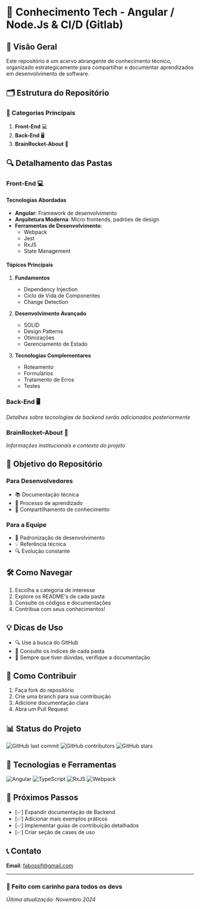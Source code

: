 # 🚀 Conhecimento Tech - Angular / Node.Js & CI/D (Gitlab)

## 🌟 Visão Geral

Este repositório é um acervo abrangente de conhecimento técnico, organizado estrategicamente para compartilhar e documentar aprendizados em desenvolvimento de software.

## 🗂️ Estrutura do Repositório

### 📁 Categorias Principais

1. **Front-End** 💻
2. **Back-End** 🖥️
3. **BrainRocket-About** 🧠

## 🔍 Detalhamento das Pastas

### Front-End 💻

#### Tecnologias Abordadas
- **Angular**: Framework de desenvolvimento
- **Arquitetura Moderna**: Micro frontends, padrões de design
- **Ferramentas de Desenvolvimento**:
  - Webpack
  - Jest
  - RxJS
  - State Management

#### Tópicos Principais
1. **Fundamentos**
   - Dependency Injection
   - Ciclo de Vida de Componentes
   - Change Detection

2. **Desenvolvimento Avançado**
   - SOLID
   - Design Patterns
   - Otimizações
   - Gerenciamento de Estado

3. **Tecnologias Complementares**
   - Roteamento
   - Formulários
   - Tratamento de Erros
   - Testes

### Back-End 🖥️

*Detalhes sobre tecnologias de backend serão adicionados posteriormente*

### BrainRocket-About 🧠

*Informações institucionais e contexto do projeto*

## 🎯 Objetivo do Repositório

### Para Desenvolvedores
- 📚 Documentação técnica
- 🌱 Processo de aprendizado
- 🤝 Compartilhamento de conhecimento

### Para a Equipe
- 🚀 Padronização de desenvolvimento
- 💡 Referência técnica
- 🔍 Evolução constante

## 🛠️ Como Navegar

1. Escolha a categoria de interesse
2. Explore os README's de cada pasta
3. Consulte os códigos e documentações
4. Contribua com seus conhecimentos!

## 💡 Dicas de Uso

- 🔍 Use a busca do GitHub
- 📌 Consulte os índices de cada pasta
- 🤔 Sempre que tiver dúvidas, verifique a documentação

## 🤝 Como Contribuir

1. Faça fork do repositório
2. Crie uma branch para sua contribuição
3. Adicione documentação clara
4. Abra um Pull Request

## 📊 Status do Projeto

![GitHub last commit](https://img.shields.io/github/last-commit/BrainRocket/knowledge-base)
![GitHub contributors](https://img.shields.io/github/contributors/BrainRocket/knowledge-base)
![GitHub stars](https://img.shields.io/github/stars/BrainRocket/knowledge-base)

## 🌈 Tecnologias e Ferramentas

![Angular](https://img.shields.io/badge/Angular-DD0031?style=for-the-badge&logo=angular&logoColor=white)
![TypeScript](https://img.shields.io/badge/TypeScript-007ACC?style=for-the-badge&logo=typescript&logoColor=white)
![RxJS](https://img.shields.io/badge/RxJS-B7178C?style=for-the-badge&logo=reactivex&logoColor=white)
![Webpack](https://img.shields.io/badge/Webpack-8DD6F9?style=for-the-badge&logo=webpack&logoColor=black)

## 🚦 Próximos Passos

- [✅] Expandir documentação de Backend
- [✅] Adicionar mais exemplos práticos
- [✅] Implementar guias de contribuição detalhados
- [✅] Criar seção de cases de uso

## 📞 Contato

**Email**: fabossif@gmail.com

---

### 💖 Feito com carinho para todos os devs

*Última atualização: Novembro 2024*
